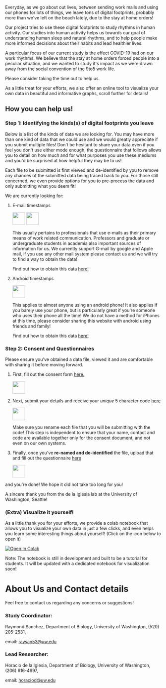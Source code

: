 Everyday, as we go about out lives, between sending work mails and using our phones for lots of things, we leave tons of digital footprints, probably more than we've left on the beach lately, due to the stay at home orders!

Our project tries to use these digital footprints to study rhythms in human activity. Our studies into human activity helps us towards our goal of understanding human sleep and natural rhythms, and to help people make more informed decisions about their habits and lead healthier lives.

A particular focus of our current study is the effect COVID-19 had on our work rhythms. We believe that the stay at home orders forced people into a peculiar situation, and we wanted to study it's impact as we were drawn away from the social convention of the 9to5 work life.

Please consider taking the time out to help us. 

As a little treat for your efforts, we also offer an online tool to visualize your own data in beautiful and informative graphs, scroll further for details!


## How you can help us!

### Step 1: Identifying the kinds(s) of digital footprints you leave

Below is a list of the kinds of data we are looking for. You may have more than one kind of data that we could use and we would greatly appreciate if you submit multiple files! Don't be hesitant to share your data even if you feel you don't use either mode enough, the questionnaire that follows allows you to detail on how much and for what purposes you use these mediums and you'd be surprised at how helpful they may be to us!

Each file to be submitted is first viewed and de-identified by you to remove any chances of the submitted data being traced back to you. For those still concerned, we even provide options for you to pre-process the data and only submitting what you deem fit!

We are currently looking for:

1. E-mail timestamps

   <img src="https://upload.wikimedia.org/wikipedia/commons/7/7e/Gmail_icon_%282020%29.svg" height="40" width="40">     <img src="https://upload.wikimedia.org/wikipedia/fr/a/a7/Mail_%28Apple%29_logo.png" height="40" width="40"> 

   This usually pertains to professionals that use e-mails as their primary means of work related communication. Professors and graduate or undergraduate   students in academia also important sources of information for us. We currently support G-mail by google and Apple mail, if you use any other mail system please contact us and we will try to find a way to obtain the data!
 
   Find out how to obtain this data <a href="https://delaiglesialab.github.io/DigitalRhythmsProject/email" target="_blank">here!</a>

2. Android timestamps

   <img src="https://icons-for-free.com/iconfiles/png/512/Android-1320568265274623818.png" height="40" width="40"> 
   
   This applies to almost anyone using an android phone! It also applies if you barely use your phone, but is particularly great if you're someone who uses their phone all the time! We do not have a method for iPhones at this time, please consider sharing this website with android using friends and family!

   Find out how to obtain this data <a href="https://delaiglesialab.github.io/DigitalRhythmsProject/android" target="_blank">here!</a>
    
### Step 2: Consent and Questionnaires

Please ensure you've obtained a data file, viewed it and are comfortable with sharing it before moving forward. 

1.  First, fill out the consent form <a href="https://redcap.iths.org/surveys/?s=34X3HD7YYL" target="_blank">here.</a>

    <img src="https://www.flaticon.com/svg/static/icons/svg/2234/2234689.svg" height="40" width="40">

   

2.  Next, submit your details and receive your *unique* 5 character code <a href="https://docs.google.com/forms/d/e/1FAIpQLSe9at489PROVrqA-qO2EXoz1D_5TWLJGha9GcUqO24y30u34Q/viewform?usp=sf_link" target="_blank">here</a>

    <img src="https://www.flaticon.com/premium-icon/icons/svg/2115/2115955.svg" height="40" width="40">
   
    Make sure you rename each file that you will be submitting with the code! This step is independent to ensure that your name, contact and code are available together only for the consent document, and not even on our own systems.

3. Finally, once you've **re-named and de-identified** the file, upload that and fill out the questionnaire <a href="https://docs.google.com/forms/d/e/1FAIpQLSfmus7ZGrjeCBVHGkXRey-aU1y0DbflYQ1iivucsFOyBtBSHg/viewform?usp=sf_link" target="_blank">here</a>

    <img src="https://www.google.com/images/about/forms-icon.svg" height="40" width="40">

and you're done! We hope it did not take too long for you!
   
A sincere thank you from the de la Iglesia lab at the University of Washington, Seattle!
   
### (Extra) Visualize it yourself!

As a little thank you for your efforts, we provide a colab notebook that allows you to visualize your own data in just a few clicks, and even helps you learn some interesting things about yourself! (Click on the icon below to open it)

[![Open In Colab](https://colab.research.google.com/assets/colab-badge.svg)](https://colab.research.google.com/github/invisilico/Tutorial-Notebooks/blob/main/Digital_Behaviour_Notebook.ipynb)

Note: The notebook is still in development and built to be a tutorial for students. It will be updated with a dedicated notebook for visualization soon!

# About Us and Contact details

Feel free to contact us regarding any concerns or suggestions!

### Study Coordinator: 

Raymond Sanchez, Department of Biology, University of Washington, (520) 205-2531, 

email: <a href="mailto:raysan53@uw.edu">raysan53@uw.edu</a>

### Lead Researcher: 

Horacio de la Iglesia, Department of Biology, University of Washington, (206) 616-4697, 

email: <a href="mailto:horaciod@uw.edu">horaciod@uw.edu</a>
